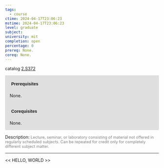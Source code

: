```yaml
---
tags:
  - course
ctime: 2024-04-17T23:06:23
mstime: 2024-04-17T23:06:23
level: graduate
subject: 
university: mit
completion: open
percentage: 0
prereq: None.
coreq: None.
---
```


catalog [2.S372](http://student.mit.edu/catalog/m2c.html#2.S372)

<span style="display: block; padding: 15px; background-color: rgb(100, 100, 100, 0.2);"><font id="m_prereq1971_0" style="display: block; font-family: Arial, sans-serif; font-weight: bold; padding: 5px">Prerequisites</font><br><span id="prereq1971_0">None.</span></span>
<span style="display: block; padding: 15px; background-color: rgb(100, 100, 100, 0.2);"><font id="m_coreq1971_0" style="display: block; font-family: Arial, sans-serif; font-weight: bold; padding: 5px">Corequisites</font><br><span id="coreq1971_0">None.</span></span>

<font style="">Description:</font>
<font style="color: grey; font-size: 0.8rem;">Lecture, seminar, or laboratory consisting of material not offered in regularly scheduled subjects. Can be repeated for credit only for completely different subject matter.</font>



---

<< HELLO, WORLD >>

